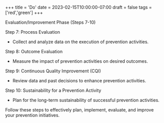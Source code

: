 +++
title = 'Do'
date = 2023-02-15T10:00:00-07:00
draft = false
tags = ['red','green']
+++

 Evaluation/Improvement Phase (Steps 7-10)

 Step 7: Process Evaluation
- Collect and analyze data on the execution of prevention activities.

 Step 8: Outcome Evaluation
- Measure the impact of prevention activities on desired outcomes.

 Step 9: Continuous Quality Improvement (CQI)
- Review data and past decisions to enhance prevention activities.

 Step 10: Sustainability for a Prevention Activity
- Plan for the long-term sustainability of successful prevention activities.

Follow these steps to effectively plan, implement, evaluate, and improve your prevention initiatives.